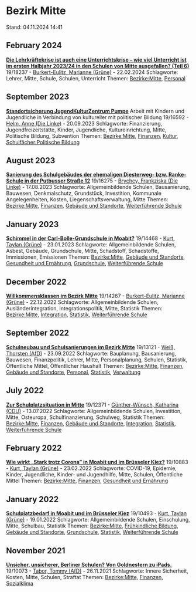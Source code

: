 # Bezirk Mitte

Stand: 04.11.2024 14:41

## February 2024
**[Die Lehrkräftekrise ist auch eine Unterrichtskrise – wie viel Unterricht ist im ersten Halbjahr 2023/24 in den Schulen von Mitte ausgefallen? (Teil 6)](https://pardok.parlament-berlin.de/starweb/adis/citat/VT/19/SchrAnfr/S19-18237.pdf)**
19/18237 - [Burkert-Eulitz, Marianne (Grüne)](autor_burkert-eulitz_marianne_gruene.md) - 22.02.2024
Schlagworte: Lehrer, Mitte, Schule, Schulen, Unterricht
Themen: [Bezirke:Mitte](thema_bezirke_mitte.md), [Personal](thema_personal.md)

## September 2023
**[Standortsicherung JugendKulturZentrum Pumpe](https://pardok.parlament-berlin.de/starweb/adis/citat/VT/19/SchrAnfr/S19-16592.pdf)**
Arbeit mit Kindern und Jugendliche in Verbindung von kultureller mit politischer Bildung
19/16592 - [Helm, Anne (Die Linke)](autor_helm_anne_die_linke.md) - 20.09.2023
Schlagworte: Finanzierung, Jugendfreizeitstätte, Kinder, Jugendliche, Kultureinrichtung, Mitte, Politische Bildung, Subvention
Themen: [Bezirke:Mitte](thema_bezirke_mitte.md), [Finanzen](thema_finanzen.md), [Kultur](thema_kultur.md), [Schulfächer:Politische Bildung](thema_schulfaecher_politische_bildung.md)

## August 2023
**[Sanierung des Schulgebäudes der ehemaligen Diesterweg- bzw. Ranke-Schule in der Putbusser Straße 12](https://pardok.parlament-berlin.de/starweb/adis/citat/VT/19/SchrAnfr/S19-16275.pdf)**
19/16275 - [Brychcy, Frankziska (Die Linke)](autor_brychcy_frankziska_die_linke.md) - 17.08.2023
Schlagworte: Allgemeinbildende Schulen, Bausanierung, Bauwesen, Denkmalschutz, Grundstück, Investition, Kommunale Angelegenheiten, Kosten, Liegenschaftsverwaltung, Mitte
Themen: [Bezirke:Mitte](thema_bezirke_mitte.md), [Finanzen](thema_finanzen.md), [Gebäude und Standorte](thema_gebaeude_und_standorte.md), [Weiterführende Schule](thema_weiterfuehrende_schule.md)

## January 2023
**[Schimmel in der Carl-Bolle-Grundschule in Moabit?](https://pardok.parlament-berlin.de/starweb/adis/citat/VT/19/SchrAnfr/S19-14468.pdf)**
19/14468 - [Kurt, Taylan (Grüne)](autor_kurt_taylan_gruene.md) - 23.01.2023
Schlagworte: Allgemeinbildende Schulen, Asbest, Gebäude, Grundschule, Mitte, Schadstoff, Schadstoffe, Immissionen, Emissionen
Themen: [Bezirke:Mitte](thema_bezirke_mitte.md), [Gebäude und Standorte](thema_gebaeude_und_standorte.md), [Gesundheit und Ernährung](thema_gesundheit_und_ernaehrung.md), [Grundschule](thema_grundschule.md), [Weiterführende Schule](thema_weiterfuehrende_schule.md)

## December 2022
**[Willkommensklassen im Bezirk Mitte](https://pardok.parlament-berlin.de/starweb/adis/citat/VT/19/SchrAnfr/S19-14267.pdf)**
19/14267 - [Burkert-Eulitz, Marianne (Grüne)](autor_burkert-eulitz_marianne_gruene.md) - 22.12.2022
Schlagworte: Allgemeinbildende Schulen, Ausländerintegration, Integrationspolitik, Mitte, Statistik
Themen: [Bezirke:Mitte](thema_bezirke_mitte.md), [Integration](thema_integration.md), [Statistik](thema_statistik.md), [Weiterführende Schule](thema_weiterfuehrende_schule.md)

## September 2022
**[Schulneubau und Schulsanierungen im Bezirk Mitte](https://pardok.parlament-berlin.de/starweb/adis/citat/VT/19/SchrAnfr/S19-13121.pdf)**
19/13121 - [Weiß, Thorsten (AfD)](autor_weiss_thorsten_afd.md) - 23.09.2022
Schlagworte: Bauplanung, Bausanierung, Bauwesen, Finanzpolitik, Lehrer, Mitte, Personalplanung, Schulen, Statistik, Öffentliche Mittel, Öffentlicher Haushalt
Themen: [Bezirke:Mitte](thema_bezirke_mitte.md), [Finanzen](thema_finanzen.md), [Gebäude und Standorte](thema_gebaeude_und_standorte.md), [Personal](thema_personal.md), [Statistik](thema_statistik.md), [Verwaltung](thema_verwaltung.md)

## July 2022
**[Zur Schulplatzsituation in Mitte](https://pardok.parlament-berlin.de/starweb/adis/citat/VT/19/SchrAnfr/S19-12371.pdf)**
19/12371 - [Günther-Wünsch, Katharina (CDU)](autor_guenther-wuensch_katharina_cdu.md) - 13.07.2022
Schlagworte: Allgemeinbildende Schulen, Investition, Mitte, Osteuropa, Schulfinanzierung, Schulweg, Statistik
Themen: [Bezirke:Mitte](thema_bezirke_mitte.md), [Finanzen](thema_finanzen.md), [Gebäude und Standorte](thema_gebaeude_und_standorte.md), [Integration](thema_integration.md), [Statistik](thema_statistik.md), [Weiterführende Schule](thema_weiterfuehrende_schule.md)

## February 2022
**[Wie wirkt „Stark trotz Corona” in Moabit und im Brüsseler Kiez?](https://pardok.parlament-berlin.de/starweb/adis/citat/VT/19/SchrAnfr/S19-10883.pdf)**
19/10883 - [Kurt, Taylan (Grüne)](autor_kurt_taylan_gruene.md) - 23.02.2022
Schlagworte: COVID-19, Epidemie, Kinder, Jugendliche, Kinder- und Jugendhilfe, Mitte, Schulen, Öffentliche Mittel
Themen: [Bezirke:Mitte](thema_bezirke_mitte.md), [Finanzen](thema_finanzen.md), [Gesundheit und Ernährung](thema_gesundheit_und_ernaehrung.md)

## January 2022
**[Schulplatzbedarf in Moabit und im Brüsseler Kiez](https://pardok.parlament-berlin.de/starweb/adis/citat/VT/19/SchrAnfr/S19-10493.pdf)**
19/10493 - [Kurt, Taylan (Grüne)](autor_kurt_taylan_gruene.md) - 19.01.2022
Schlagworte: Allgemeinbildende Schulen, Einschulung, Mitte, Schulbau, Statistik
Themen: [Bezirke:Mitte](thema_bezirke_mitte.md), [Frühkindliche Bildung](thema_fruehkindliche_bildung.md), [Gebäude und Standorte](thema_gebaeude_und_standorte.md), [Grundschule](thema_grundschule.md), [Statistik](thema_statistik.md), [Weiterführende Schule](thema_weiterfuehrende_schule.md)

## November 2021
**[Unsicher, unsicherer, Berliner Schulen? Von Goldnestern zu iPads.](https://pardok.parlament-berlin.de/starweb/adis/citat/VT/19/SchrAnfr/S19-10073.pdf)**
19/10073 - [Tabor, Tommy (AfD)](autor_tabor_tommy_afd.md) - 26.11.2021
Schlagworte: Innere Sicherheit, Kosten, Mitte, Schulen, Straftat
Themen: [Bezirke:Mitte](thema_bezirke_mitte.md), [Finanzen](thema_finanzen.md), [Sozialklima](thema_sozialklima.md)

